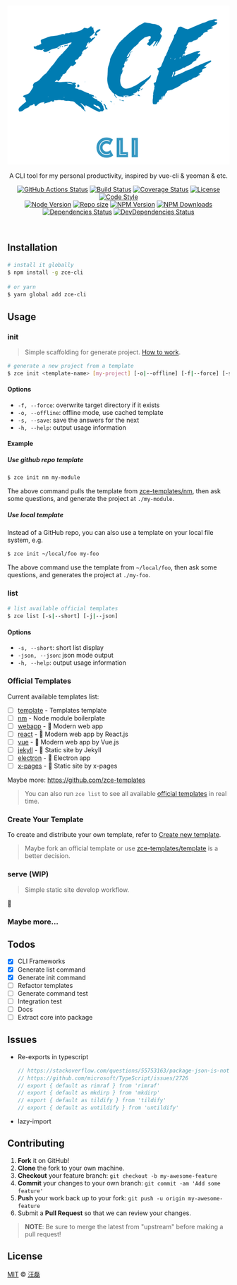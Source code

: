 <p align="center">
  <a href="https://github.com/zce/zce-cli"><img src="docs/logo.png" alt="zce-cli" height="360"></a>
  <p align="center">A CLI tool for my personal productivity, inspired by vue-cli &amp; yeoman &amp; etc.</p>
</p>
<p align="center">
  <a href="https://github.com/zce/zce-cli/actions"><img src="https://img.shields.io/github/workflow/status/zce/zce-cli/CI?label=actions" alt="GitHub Actions Status"></a>
  <a href="https://travis-ci.org/zce/zce-cli"><img src="https://img.shields.io/travis/zce/zce-cli?label=travis" alt="Build Status"></a>
  <a href="https://codecov.io/gh/zce/zce-cli"><img src="https://img.shields.io/codecov/c/github/zce/zce-cli" alt="Coverage Status"></a>
  <a href="https://github.com/zce/zce-cli/blob/master/LICENSE"><img src="https://img.shields.io/github/license/zce/zce-cli" alt="License"></a>
  <a href="https://standardjs.com"><img src="https://img.shields.io/badge/code_style-standard-brightgreen" alt="Code Style"></a>
  <br>
  <a href="https://github.com/zce/zce-cli/blob/master/package.json"><img src="https://img.shields.io/node/v/zce-cli" alt="Node Version"></a>
  <a href="https://github.com/zce/zce-cli"><img src="https://img.shields.io/github/repo-size/zce/zce-cli" alt="Repo size"></a>
  <a href="https://npmjs.org/package/zce-cli"><img src="https://img.shields.io/npm/v/zce-cli" alt="NPM Version"></a>
  <a href="https://npmjs.org/package/zce-cli"><img src="https://img.shields.io/npm/dm/zce-cli" alt="NPM Downloads"></a>
  <a href="https://david-dm.org/zce/zce-cli"><img src="https://img.shields.io/david/zce/zce-cli" alt="Dependencies Status"></a>
  <a href="https://david-dm.org/zce/zce-cli?type=dev"><img src="https://img.shields.io/david/dev/zce/zce-cli" alt="DevDependencies Status"></a>
</p>
<br>

## Installation

```sh
# install it globally
$ npm install -g zce-cli

# or yarn
$ yarn global add zce-cli
```

## Usage

### init

> Simple scaffolding for generate project. [How to work](doc/how-to-work.md).

```sh
# generate a new project from a template
$ zce init <template-name> [my-project] [-o|--offline] [-f|--force] [-s|--save]
```

#### Options

- `-f, --force`: overwrite target directory if it exists
- `-o, --offline`: offline mode, use cached template
- `-s, --save`: save the answers for the next
- `-h, --help`: output usage information

#### Example

##### Use github repo template

```sh
$ zce init nm my-module
```

The above command pulls the template from [zce-templates/nm](https://github.com/zce-templates/nm), then ask some questions, and generate the project at `./my-module`.

##### Use local template

Instead of a GitHub repo, you can also use a template on your local file system, e.g.

```sh
$ zce init ~/local/foo my-foo
```

The above command use the template from `~/local/foo`, then ask some questions, and generates the project at `./my-foo`.

### list

```sh
# list available official templates
$ zce list [-s|--short] [-j|--json]
```

#### Options

- `-s, --short`: short list display
- `-json, --json`: json mode output
- `-h, --help`: output usage information

### Official Templates

Current available templates list:

- [ ] [template](https://github.com/zce-templates/template) - Templates template
- [ ] [nm](https://github.com/zce-templates/nm) - Node module boilerplate
- [ ] [webapp](https://github.com/zce-templates/webapp) - :construction: Modern web app
- [ ] [react](https://github.com/zce-templates/react) - :construction: Modern web app by React.js
- [ ] [vue](https://github.com/zce-templates/vue) - :construction: Modern web app by Vue.js
- [ ] [jekyll](https://github.com/zce-templates/jekyll) - :construction: Static site by Jekyll
- [ ] [electron](https://github.com/zce-templates/electron) - :construction: Electron app
- [ ] [x-pages](https://github.com/zce-templates/x-pages) - :construction: Static site by x-pages

Maybe more: https://github.com/zce-templates

> You can also run `zce list` to see all available [official templates](doc/official-templates.md) in real time.

### Create Your Template

To create and distribute your own template, refer to [Create new template](doc/create-template.md).

> Maybe fork an official template or use [zce-templates/template](https://github.com/zce-templates/template) is a better decision.

### serve (WIP)

> Simple static site develop workflow.

:construction:

### Maybe more...

## Todos

- [x] CLI Frameworks
- [x] Generate list command
- [x] Generate init command
- [ ] Refactor templates
- [ ] Generate command test
- [ ] Integration test
- [ ] Docs
- [ ] Extract core into package

## Issues

- Re-exports in typescript
  ```javascript
  // https://stackoverflow.com/questions/55753163/package-json-is-not-under-rootdir#61467483
  // https://github.com/microsoft/TypeScript/issues/2726
  // export { default as rimraf } from 'rimraf'
  // export { default as mkdirp } from 'mkdirp'
  // export { default as tildify } from 'tildify'
  // export { default as untildify } from 'untildify'
  ```
- lazy-import

## Contributing

1. **Fork** it on GitHub!
2. **Clone** the fork to your own machine.
3. **Checkout** your feature branch: `git checkout -b my-awesome-feature`
4. **Commit** your changes to your own branch: `git commit -am 'Add some feature'`
5. **Push** your work back up to your fork: `git push -u origin my-awesome-feature`
6. Submit a **Pull Request** so that we can review your changes.

> **NOTE**: Be sure to merge the latest from "upstream" before making a pull request!

## License

[MIT](LICENSE) &copy; [汪磊](https://zce.me)
